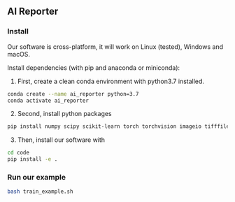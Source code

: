 ## AI Reporter

### Install
Our software is cross-platform, it will work on Linux (tested), Windows and macOS.

Install dependencies (with pip and anaconda or miniconda):
1. First, create a clean conda environment with python3.7 installed.
```bash
conda create --name ai_reporter python=3.7
conda activate ai_reporter
```

2. Second, install python packages
```bash
pip install numpy scipy scikit-learn torch torchvision imageio tifffile imagecodec opencv-python
```

3. Then, install our software with
```bash
cd code
pip install -e .
```

### Run our example
```bash
bash train_example.sh
```
